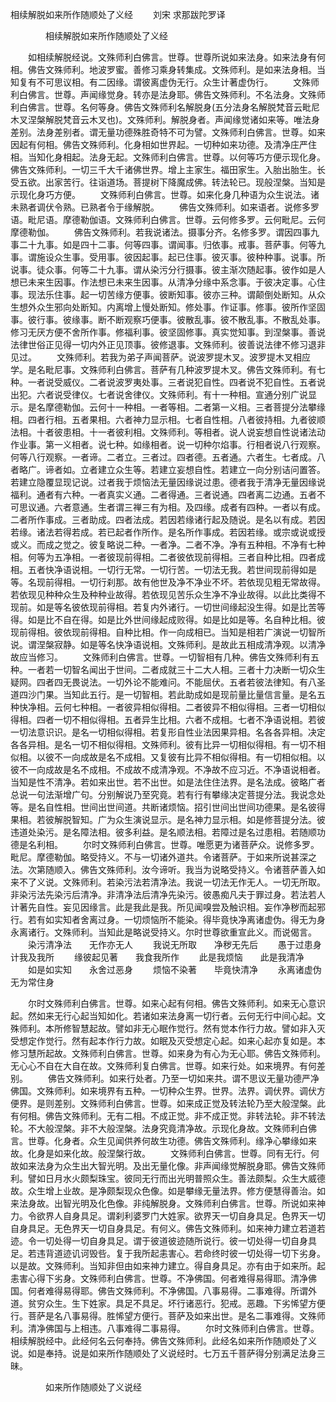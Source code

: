   相续解脱如来所作随顺处了义经
　　刘宋 求那跋陀罗译




　　　　相续解脱如来所作随顺处了义经

　　如相续解脱经说。文殊师利白佛言。世尊。世尊所说如来法身。如来法身有何相。佛告文殊师利。地波罗蜜。善修习乘身转集成。文殊师利。是如来法身相。当知复有不可思议相。有二因缘。谓彼离虚伪无行。众生计著虚伪行。
　　文殊师利白佛言。世尊。声闻缘觉身。转亦是法身耶。佛告文殊师利。不名法身。文殊师利白佛言。世尊。名何等身。佛告文殊师利名解脱身(五分法身名解脱梵音云毗尼木叉涅槃解脱梵音云木叉也)。文殊师利。解脱身者。声闻缘觉诸如来等。唯法身差别。法身差别者。谓无量功德殊胜奇特不可为譬。文殊师利白佛言。世尊。如来因起有何相。佛告文殊师利。化身相如世界起。一切种如来功德。及清净庄严住相。当知化身相起。法身无起。文殊师利白佛言。世尊。以何等巧方便示现化身。佛告文殊师利。一切三千大千诸佛世界。增上主家生。福田家生。入胎出胎生。长受五欲。出家苦行。往诣道场。菩提树下降魔成佛。转法轮已。现般涅槃。当知是示现化身巧方便。
　　文殊师利白佛言。世尊。如来化身几种语为众生说法。诸未熟者调伏令熟。已熟者令于缘解脱。
　　佛告文殊师利。如来语者。说修多罗语。毗尼语。摩德勒伽语。文殊师利白佛言。世尊。云何修多罗。云何毗尼。云何摩德勒伽。
　　佛告文殊师利。若我说诸法。摄事分齐。名修多罗。谓因四事九事二十九事。如是四十二事。何等四事。谓闻事。归依事。戒事。菩萨事。何等九事。谓施设众生事。受用事。彼因起事。起已住事。彼灭事。彼种种事。说事。所说事。徒众事。何等二十九事。谓从染污分行摄事。彼主渐次随起事。彼作如是人想已未来生因事。作法想已未来生因事。从清净分缘中系念事。于彼决定事。心住事。现法乐住事。起一切苦缘方便事。彼断知事。彼亦三种。谓颠倒处断知。从众生想外众生邪向处断知。内离增上慢处断知。修处事。作证事。修事。彼所作坚固事。彼行事。彼缘事。断不断观察巧便事。彼散乱事。彼不散乱事。不散乱处事。修习无厌方便不舍所作事。修福利事。彼坚固修事。真实觉知事。到涅槃事。善说法律世俗正见得一切内外正见顶事。彼修退事。文殊师利。彼善说法律不修习退非见过。
　　文殊师利。若我为弟子声闻菩萨。说波罗提木叉。波罗提木叉相应学。是名毗尼事。文殊师利白佛言。菩萨有几种波罗提木叉。佛告文殊师利。有七种。一者说受威仪。二者说波罗夷处事。三者说犯自性。四者说不犯自性。五者说出犯。六者说受律仪。七者说舍律仪。文殊师利。有十一种相。宣通分别广说显示。是名摩德勒伽。云何十一种相。一者等相。二者第一义相。三者菩提分法攀缘相。四者行相。五者果相。六者神力显示相。七者自性相。八者彼持相。九者彼顺法相。十者彼患相。十一者彼利相。文殊师利。等相者。说人说妄想自性说诸法动作业事。第一义相者。说七种。如缘相者。说一切种尔焰事。行相者说八行观察。何等八行观察。一者谛。二者立。三者过。四者德。五者通。六者生。七者成。八者略广。谛者如。立者建立众生等。若建立妄想自性。若建立一向分别诘问置答。若建立隐覆显现记说。过者我于烦恼法无量因缘说过患。德者我于清净无量因缘说福利。通者有六种。一者真实义通。二者得通。三者说通。四者离二边通。五者不可思议通。六者意通。生者谓三禅三有为相。及四缘。成者有四种。一者以有成。二者所作事成。三者助成。四者法成。若因若缘诸行起及随说。是名以有成。若因若缘。诸法若得若成。若已起者作所作。是名所作事成。若因若缘。或宗或说或授或义。而成之觉之。彼复略说二种。一者净。二者不净。净有五种相。不净有七种相。何等为五净相。一者彼现前得相。二者彼依现前得相。三者自种比相。四者成相。五者快净语说相。一切行无常。一切行苦。一切法无我。若世间现前得如是等。名现前得相。一切行刹那。故有他世及净不净业不坏。若依现见粗无常故得。若依现见种种众生及种种业故得。若依现见苦乐众生净不净业故得。以此比类得不现前。如是等名彼依现前得相。若复内外诸行。一切世间缘起没生得。如是比苦等得。如是比不自在得。如是比外世间缘起成败得。如是比如是等。名自种比相。彼现前得相。彼依现前得相。自种比相。作一向成相已。当知是相若广演说一切智所说。谓涅槃寂静。如是等名快净语说相。文殊师利。是故此五相成清净观。以清净故应当修习。
　　文殊师利白佛言。世尊。一切智相有几种。佛告文殊师利有五种。一者若一切智名闻出于世间。二者成就三十二大人相。三者十力决断一切众生疑网。四者四无畏说法。一切外论不能难问。不能屈伏。五者若彼法律知。有八圣道四沙门果。当知此五行。是一切智相。若此助成如是现前量比量信言量。是名五种快净相。云何七种相。一者彼异相似得相。二者彼异不相似得相。三者一切相似得相。四者一切不相似得相。五者异生比相。六者不成相。七者不净语说相。若彼一切法意识识。是名一切相似得相。若复形自性业法因果异相。名各各异相。决定各各异相。是名一切不相似得相。文殊师利。彼有比异一切相似得相。有一切不相似相。以彼不一向成故是名不成相。又复彼有比异不相似得相。有一切相似相。以彼不一向成故是名不成相。不成故不成清净观。不净故不应习近。不净语说相者。当知是性不清净。若如来出世。若不出世。如是法住住法界。是名法成。彼略广者总说一句法渐增广句。分别解说乃至究竟。若有行有攀缘决定菩提分法。我说念处等。是名自性相。世间出世间道。共断诸烦恼。招引世间出世间功德果。是名彼得果相。若彼解脱智知。广为众生演说显示。是名神力显示相。如是修菩提分法。彼违道处染污。是名障法相。彼多利益。是名顺法相。若障过是名过患相。若随顺功德是名利相。
　　尔时文殊师利白佛言。世尊。唯愿更为诸菩萨众。说修多罗。毗尼。摩德勒伽。略受持义。不与一切诸外道共。令诸菩萨。于如来所说甚深之法。次第随顺入。佛告文殊师利。汝今谛听。我当为说略受持义。令诸菩萨善入如来不了义说。文殊师利。若染污法若清净法。我说一切法无作无人。一切无所取。非染污法先染污后清净。非清净法后清净先染污。彼愚痴凡夫于罪过身。若法若人计著先自性。妄见因缘言。此是我此是我。所见闻嗅尝及触识相。妄作净秽而起邪行。若有如实知者舍离过身。一切烦恼所不能染。得毕竟快净离诸虚伪。得无为身永离诸行。文殊师利。当知此是略说受持义。尔时世尊欲重宣此义。而说偈言。
　　染污清净法　　无作亦无人
　　我说无所取　　净秽无先后
　　愚于过患身　　计我及我所
　　缘彼起见著　　我食我所作
　　此是我烦恼　　此是我清净
　　如是如实知　　永舍过恶身
　　烦恼不染著　　毕竟快清净
　　永离诸虚伪　　无为常住身

　　尔时文殊师利白佛言。世尊。如来心起有何相。佛告文殊师利。如来无心意识起。然如来无行心起当知如化。若诸如来法身离一切行者。云何无行中间心起。文殊师利。本所修智慧起故。譬如非无心眠作觉行。然有觉本作行力故。譬如非入灭受想定作觉行。然有起本作行力故。如眠及灭受想定心起。如来心起亦复如是。本修习慧所起故。文殊师利白佛言。世尊。如来身为有心为无心耶。佛告文殊师利。无心心不自在大自在故。文殊师利复白佛言。世尊。如来行处。如来境界。有何差别。
　　佛告文殊师利。如来行处者。乃至一切如来共。谓不思议无量功德严净佛国。文殊师利。如来境界有五种。一切种众生界。世界。法界。调伏界。调伏方便界。是则差别。文殊师利白佛言。世尊。如来成正觉及转法轮乃至大般涅槃。此有何相。佛告文殊师利。无有二相。不成正觉。非不成正觉。非转法轮。非不转法轮。不大般涅槃。非不大般涅槃。法身究竟清净故。示现化身故。文殊师利白佛言。世尊。化身者。众生见闻供养何故生功德。佛告文殊师利。缘净心攀缘如来故。化身是如来化故。般涅槃行故。
　　文殊师利白佛言。世尊。同有无行。何故如来法身为众生出大智光明。及出无量化像。非声闻缘觉解脱身耶。佛告文殊师利。譬如日月水火颇梨珠宝。彼同无行而出光明普照众生。善法颇梨。众生大威德故。众生增上业故。是净颇梨现众色像。如是攀缘无量法界。修方便慧得善治。如来法身故。出智光明及化色像。非纯解脱身。文殊师利白佛言。世尊。所说如来神力。令欲界人自身具足。谓刹利婆罗门大姓家。欲界天一切自身具足。色界天一切自身具足。无色界天一切自身具足。有何义。佛告文殊师利。如来神力建立若道若迹。令一切处得一切自身具足。谓于彼道彼迹随所说行。彼一切处得一切自身具足。若违背道迹讥诃毁呰。复于我所起恚害心。若命终时彼一切处得一切下劣身。以是故。文殊师利。当知非但由如来神力建立。得自身具足。亦有由于如来所。起恚害心得下劣身。文殊师利白佛言。世尊。不净佛国。何者难得易得耶。清净佛国。何者难得易得耶。佛告文殊师利。不净佛国。八事易得。二事难得。所谓外道。贫穷众生。生下姓家。具足不具足。坏行诸恶行。犯戒。恶趣。下劣悕望方便行。菩萨是名八事易得。胜悕望方便行。菩萨及如来出世。是名二事难得。文殊师利。清净佛国与上相违。八事难得二事易得。
　　尔时文殊师利白佛言。世尊。相续解脱经中。此经何名云何奉持。佛告文殊师利。此经名如来所作随顺处了义说。如是奉持。说是如来所作随顺处了义说经时。七万五千菩萨得分别满足法身三昧。

　　　　如来所作随顺处了义说经


